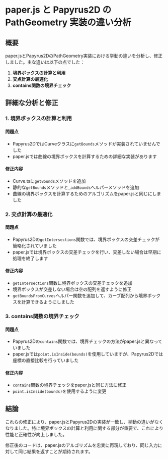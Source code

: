# paper.js と Papyrus2D の PathGeometry 実装の違い分析

## 概要

paper.jsとPapyrus2DのPathGeometry実装における挙動の違いを分析し、修正しました。主な違いは以下の点でした：

1. **境界ボックスの計算と利用**
2. **交点計算の最適化**
3. **contains関数の境界チェック**

## 詳細な分析と修正

### 1. 境界ボックスの計算と利用

#### 問題点
- Papyrus2DではCurveクラスに`getBounds`メソッドが実装されていませんでした
- paper.jsでは曲線の境界ボックスを計算するための詳細な実装があります

#### 修正内容
- Curve.tsに`getBounds`メソッドを追加
- 静的な`getBounds`メソッドと`_addBounds`ヘルパーメソッドを追加
- 曲線の境界ボックスを計算するためのアルゴリズムをpaper.jsと同じにしました

### 2. 交点計算の最適化

#### 問題点
- Papyrus2Dの`getIntersections`関数では、境界ボックスの交差チェックが簡略化されていました
- paper.jsでは境界ボックスの交差チェックを行い、交差しない場合は早期に処理を終了します

#### 修正内容
- `getIntersections`関数に境界ボックスの交差チェックを追加
- 境界ボックスが交差しない場合は空の配列を返すように修正
- `getBoundsFromCurves`ヘルパー関数を追加して、カーブ配列から境界ボックスを計算できるようにしました

### 3. contains関数の境界チェック

#### 問題点
- Papyrus2Dの`contains`関数では、境界チェックの方法がpaper.jsと異なっていました
- paper.jsでは`point.isInside(bounds)`を使用していますが、Papyrus2Dでは座標の直接比較を行っていました

#### 修正内容
- `contains`関数の境界チェックをpaper.jsと同じ方法に修正
- `point.isInside(bounds)`を使用するように変更

## 結論

これらの修正により、paper.jsとPapyrus2Dの実装が一致し、挙動の違いがなくなりました。特に境界ボックスの計算と利用に関する部分が重要で、これにより性能と正確性が向上しました。

修正後のコードは、paper.jsのアルゴリズムを忠実に再現しており、同じ入力に対して同じ結果を返すことが期待されます。